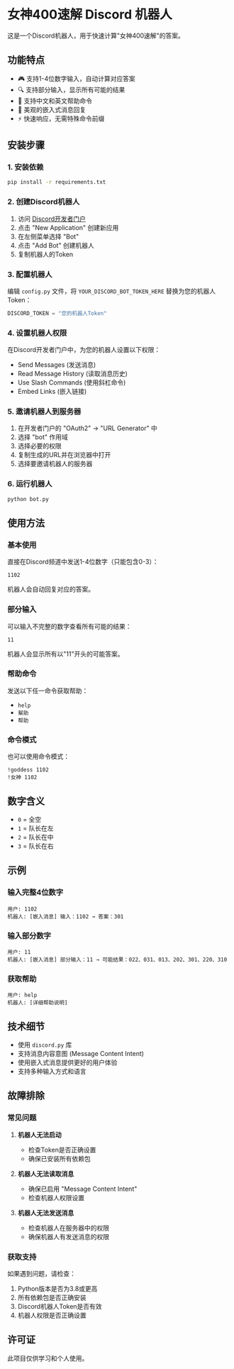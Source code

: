 # 女神400速解 Discord 机器人

这是一个Discord机器人，用于快速计算"女神400速解"的答案。

## 功能特点

- 🎮 支持1-4位数字输入，自动计算对应答案
- 🔍 支持部分输入，显示所有可能的结果
- 💬 支持中文和英文帮助命令
- 🎨 美观的嵌入式消息回复
- ⚡ 快速响应，无需特殊命令前缀

## 安装步骤

### 1. 安装依赖

```bash
pip install -r requirements.txt
```

### 2. 创建Discord机器人

1. 访问 [Discord开发者门户](https://discord.com/developers/applications)
2. 点击 "New Application" 创建新应用
3. 在左侧菜单选择 "Bot"
4. 点击 "Add Bot" 创建机器人
5. 复制机器人的Token

### 3. 配置机器人

编辑 `config.py` 文件，将 `YOUR_DISCORD_BOT_TOKEN_HERE` 替换为您的机器人Token：

```python
DISCORD_TOKEN = "您的机器人Token"
```

### 4. 设置机器人权限

在Discord开发者门户中，为您的机器人设置以下权限：
- Send Messages (发送消息)
- Read Message History (读取消息历史)
- Use Slash Commands (使用斜杠命令)
- Embed Links (嵌入链接)

### 5. 邀请机器人到服务器

1. 在开发者门户的 "OAuth2" → "URL Generator" 中
2. 选择 "bot" 作用域
3. 选择必要的权限
4. 复制生成的URL并在浏览器中打开
5. 选择要邀请机器人的服务器

### 6. 运行机器人

```bash
python bot.py
```

## 使用方法

### 基本使用

直接在Discord频道中发送1-4位数字（只能包含0-3）：

```
1102
```

机器人会自动回复对应的答案。

### 部分输入

可以输入不完整的数字查看所有可能的结果：

```
11
```

机器人会显示所有以"11"开头的可能答案。

### 帮助命令

发送以下任一命令获取帮助：
- `help`
- `幫助`
- `帮助`

### 命令模式

也可以使用命令模式：

```
!goddess 1102
!女神 1102
```

## 数字含义

- `0` = 全空
- `1` = 队长在左
- `2` = 队长在中
- `3` = 队长在右

## 示例

### 输入完整4位数字
```
用户: 1102
机器人: [嵌入消息] 输入：1102 → 答案：301
```

### 输入部分数字
```
用户: 11
机器人: [嵌入消息] 部分输入：11 → 可能结果：022、031、013、202、301、220、310
```

### 获取帮助
```
用户: help
机器人: [详细帮助说明]
```

## 技术细节

- 使用 `discord.py` 库
- 支持消息内容意图 (Message Content Intent)
- 使用嵌入式消息提供更好的用户体验
- 支持多种输入方式和语言

## 故障排除

### 常见问题

1. **机器人无法启动**
   - 检查Token是否正确设置
   - 确保已安装所有依赖包

2. **机器人无法读取消息**
   - 确保已启用 "Message Content Intent"
   - 检查机器人权限设置

3. **机器人无法发送消息**
   - 检查机器人在服务器中的权限
   - 确保机器人有发送消息的权限

### 获取支持

如果遇到问题，请检查：
1. Python版本是否为3.8或更高
2. 所有依赖包是否正确安装
3. Discord机器人Token是否有效
4. 机器人权限是否正确设置

## 许可证

此项目仅供学习和个人使用。 